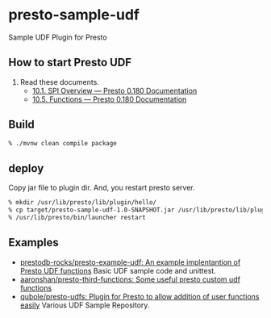 # presto-sample-udf
Sample UDF Plugin for Presto

## How to start Presto UDF

1. Read these documents.  
   - [10\.1\. SPI Overview — Presto 0\.180 Documentation](https://prestodb.io/docs/current/develop/spi-overview.html)
   - [10\.5\. Functions — Presto 0\.180 Documentation](https://prestodb.io/docs/current/develop/functions.html)
   
## Build

```bash
% ./mvnw clean compile package
```
   
## deploy

Copy jar file to plugin dir. And, you restart presto server.
   
```bash
% mkdir /usr/lib/presto/lib/plugin/hello/
% cp target/presto-sample-udf-1.0-SNAPSHOT.jar /usr/lib/presto/lib/plugin/hello/
% /usr/lib/presto/bin/launcher restart
```
   
## Examples

- [prestodb\-rocks/presto\-example\-udf: An example implentantion of Presto UDF functions](https://github.com/prestodb-rocks/presto-example-udf)
  Basic UDF sample code and unittest.
- [aaronshan/presto\-third\-functions: Some useful presto custom udf functions](https://github.com/aaronshan/presto-third-functions)
- [qubole/presto\-udfs: Plugin for Presto to allow addition of user functions easily](https://github.com/qubole/presto-udfs)
  Various UDF Sample Repository.